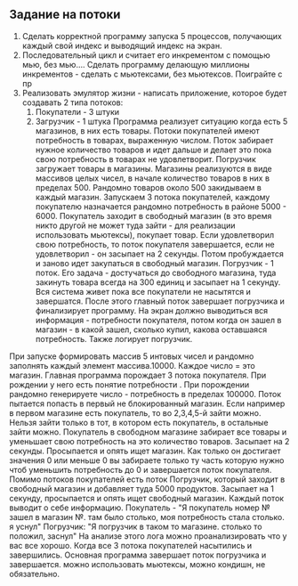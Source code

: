 ## Задание на потоки

1. Сделать корректной программу запуска 5 процессов, получающих каждый свой индекс и выводящий индекс на экран. 
2. Последовательный цикл и считает его инкрементом с помощью мью, без мью....
Сделать программу делающую миллионы инкрементов - сделать  с мьютексами, без мьютексов. Поиграйте с пр
3. Реализовать эмулятор жизни - написать приложение, которое будет создавать 2 типа потоков:
    1. Покупатели - 3 штуки
    2. Загрузчик - 1 штука
Программа реализует ситуацию когда есть 5 магазинов, в них есть товары. 
Потоки покупателей имеют потребность в товарах, выраженную числом. Поток забирает нужное количество товаров и идет дальше и делает это пока свою потребность в товарах не удовлетворит.
Погрузчик загружает товары в магазины. Магазины реализуются в виде массивов целых чисел, в начале количество товаров в них в пределах 500. Рандомно товаров около 500 закидываем в каждый магазин. 
Запускаем 3 потока покупателей, каждому покупателю назначается рандомно потребность в районе 5000 - 6000. Покупатель заходит в свободный магазин (в это время никто другой не может туда зайти - для реализации использовать мьютексы), покупает товар. Если удовлетворил свою потребность, то поток покупателя завершается, если не удовлетворил - он засыпает на 2 секунды. Потом пробуждается и заново идет закупаться в свободный магазин.
Погрузчик - 1 поток. Его задача - достучаться до свободного магазина, туда закинуть товара всегда на 300 единиц и засыпает на 1 секунду. 
Вся система живет пока все покупатели не насытятся и завершатся. После этого главный поток завершает погрузчика и финализирует программу. 
На экран должно выводиться вся информация - потребности покупателя, потом когда он зашел в магазин - в какой зашел, сколько купил, какова оставшаяся потребность.
Также логирует погрузчик.



При запуске формировать массив 5 интовых чисел и рандомно заполнять каждый элемент массива.10000. Каждое число = это магазин.
Главная программа порождает 3 потока покупателя. При рождении у него есть понятие потребности . При порождении рандомно генерируете число - потребность в пределах 100000.
Поток пытается попасть в первый не блокированный магазин. Если например в первом магазине есть покупатель, то во 2,3,4,5-й зайти можно. Нельзя зайти только в тот, в котором есть покупатель, в остальные зайти можно. Покупатель в свободном магазине забирает все товары и уменьшает свою потребность на это количество товаров. Засыпает на 2 секунды. Просыпается и опять ищет магазин. 
Как только он достигает значения 0 или меньше 0 вы забираете только ту часть которую нужно чтоб уменьшить потребность до 0 и завершается поток покупателя.
Помимо потоков покупателей есть поток Погрузчик, который заходит в свободный магазин и добавляет туда 5000 продуктов. Засыпает на 1 секунду, просыпается и опять ищет свободный магазин.
Каждый поток выводит о себе информацию. Покупатель - "Я покупатель номер № зашел в магазин №. там было столько, моя потребность стала столько. я уснул"
Погрузчик: "Я погрузчик в таком то магазине. столько то положил, заснул"
На анализе этого лога можно проанализировать что у вас все хорошо.
Когда все 3 потока покупателей насытились и завершились. Основная программа завершает поток погрузчика и завершается.
можно использовать мьютексы, можно кондишн, не обязательно.